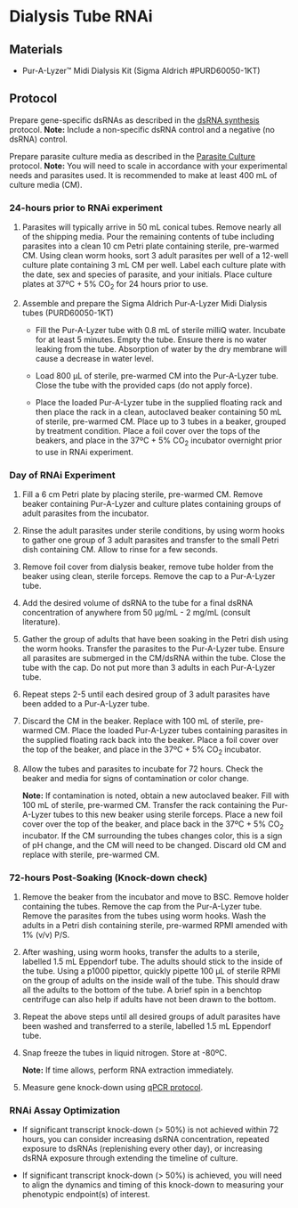 # Dialysis Tube RNAi
## Materials

- Pur-A-Lyzer™ Midi Dialysis Kit (Sigma Aldrich #PURD60050-1KT)

## Protocol

Prepare gene-specific dsRNAs as described in the [dsRNA synthesis](../../Molecular_Biology/RNAi_dsRNA_Synthesis/RNAi_dsRNA_Synthesis.md) protocol. **Note:** Include a non-specific dsRNA control and a negative (no dsRNA) control.

Prepare parasite culture media as described in the [Parasite Culture](../../Parasitic_Nematodes/General_Parasite_Culture/General_Parasite_Culture.md) protocol. **Note:** You will need to scale in accordance with your experimental needs and parasites used. It is recommended to make at least 400 mL of culture media (CM).

### 24-hours prior to RNAi experiment

1. Parasites will typically arrive in 50 mL conical tubes. Remove nearly all of the shipping media. Pour the remaining contents of tube including parasites into a clean 10 cm Petri plate containing sterile, pre-warmed CM. Using clean worm hooks, sort 3 adult parasites per well of a 12-well culture plate containing 3 mL CM per well. Label each culture plate with the date, sex and species of parasite, and your initials. Place culture plates at 37ºC + 5% CO<sub>2</sub> for 24 hours prior to use.

2. Assemble and prepare the Sigma Aldrich Pur-A-Lyzer Midi Dialysis tubes (PURD60050-1KT)

    - Fill the Pur-A-Lyzer tube with 0.8 mL of sterile milliQ water. Incubate for at least 5 minutes. Empty the tube. Ensure there is no water leaking from the tube. Absorption of water by the dry membrane will cause a decrease in water level.

    - Load 800 µL of sterile, pre-warmed CM into the Pur-A-Lyzer tube. Close the tube with the provided caps (do not apply force).

    - Place the loaded Pur-A-Lyzer tube in the supplied floating rack and then place the rack in a clean, autoclaved beaker containing 50 mL of sterile, pre-warmed CM. Place up to 3 tubes in a beaker, grouped by treatment condition. Place a foil cover over the tops of the beakers, and place in the 37ºC + 5% CO<sub>2</sub> incubator overnight prior to use in RNAi experiment.

### Day of RNAi Experiment

1. Fill a 6 cm Petri plate by placing sterile, pre-warmed CM. Remove beaker containing Pur-A-Lyzer and culture plates containing groups of adult parasites from the incubator.

2. Rinse the adult parasites under sterile conditions, by using worm hooks to gather one group of 3 adult parasites and transfer to the small Petri dish containing CM. Allow to rinse for a few seconds.

3. Remove foil cover from dialysis beaker, remove tube holder from the beaker using clean, sterile forceps. Remove the cap to a Pur-A-Lyzer tube.

4. Add the desired volume of dsRNA to the tube for a final dsRNA concentration of anywhere from 50 µg/mL - 2 mg/mL (consult literature).

5. Gather the group of adults that have been soaking in the Petri dish using the worm hooks. Transfer the parasites to the Pur-A-Lyzer tube. Ensure all parasites are submerged in the CM/dsRNA within the tube. Close the tube with the cap. Do not put more than 3 adults in each Pur-A-Lyzer tube.

6. Repeat steps 2-5 until each desired group of 3 adult parasites have been added to a Pur-A-Lyzer tube.

7. Discard the CM in the beaker. Replace with 100 mL of sterile, pre-warmed CM. Place the loaded Pur-A-Lyzer tubes containing parasites in the supplied floating rack back into the beaker. Place a foil cover over the top of the beaker, and place in the 37ºC + 5% CO<sub>2</sub> incubator.

8. Allow the tubes and parasites to incubate for 72 hours. Check the beaker and media for signs of contamination or color change.

    **Note:** If contamination is noted, obtain a new autoclaved beaker. Fill with 100 mL of sterile, pre-warmed CM. Transfer the rack containing the Pur-A-Lyzer tubes to this new beaker using sterile forceps. Place a new foil cover over the top of the beaker, and place back in the 37ºC + 5% CO<sub>2</sub> incubator. If the CM surrounding the tubes changes color, this is a sign of pH change, and the CM will need to be changed. Discard old CM and replace with sterile, pre-warmed CM.

### 72-hours Post-Soaking (Knock-down check)

1. Remove the beaker from the incubator and move to BSC. Remove holder containing the tubes. Remove the cap from the Pur-A-Lyzer tube. Remove the parasites from the tubes using worm hooks. Wash the adults in a Petri dish containing sterile, pre-warmed RPMI amended with 1% (v/v) P/S.

2. After washing, using worm hooks, transfer the adults to a sterile, labelled 1.5 mL Eppendorf tube. The adults should stick to the inside of the tube. Using a p1000 pipettor, quickly pipette 100 µL of sterile RPMI on the group of adults on the inside wall of the tube. This should draw all the adults to the bottom of the tube. A brief spin in a benchtop centrifuge can also help if adults have not been drawn to the bottom.

3. Repeat the above steps until all desired groups of adult parasites have been washed and transferred to a sterile, labelled 1.5 mL Eppendorf tube.

4. Snap freeze the tubes in liquid nitrogen. Store at -80ºC.

    **Note:** If time allows, perform RNA extraction immediately.

5. Measure gene knock-down using [qPCR protocol](../../Molecular_Biology/qPCR/qPCR.md).

### RNAi Assay Optimization

- If significant transcript knock-down (> 50%) is not achieved within 72 hours, you can consider increasing dsRNA concentration, repeated exposure to dsRNAs (replenishing every other day), or increasing dsRNA exposure through extending the timeline of culture.

- If significant transcript knock-down (> 50%) is achieved, you will need to align the dynamics and timing of this knock-down to measuring your phenotypic endpoint(s) of interest.
